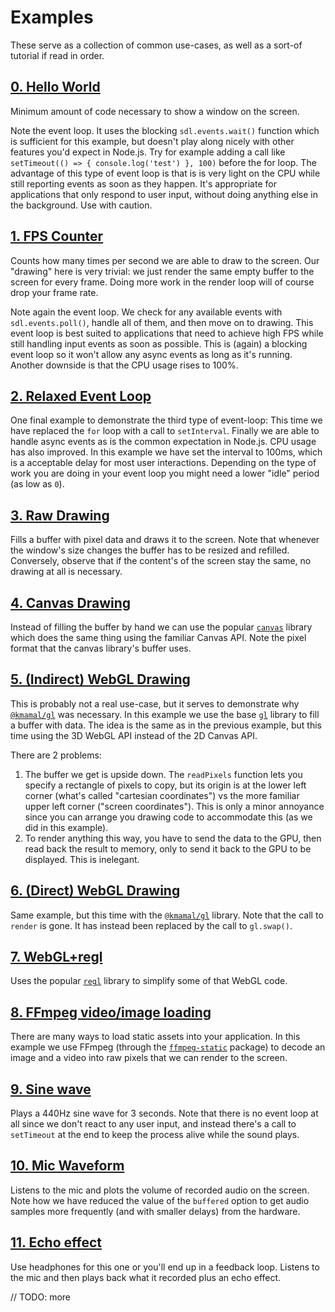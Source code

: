 # Examples

These serve as a collection of common use-cases, as well as a sort-of tutorial if read in order.

## [0. Hello World](https://github.com/kmamal/node-sdl/tree/master/examples/00-hello-world)

Minimum amount of code necessary to show a window on the screen.

Note the event loop. It uses the blocking `sdl.events.wait()` function which is sufficient for this example, but doesn't play along nicely with other features you'd expect in Node.js. Try for example adding a call like `setTimeout(() => { console.log('test') }, 100)` before the for loop. The advantage of this type of event loop is that is is very light on the CPU while still reporting events as soon as they happen. It's appropriate for applications that only respond to user input, without doing anything else in the background. Use with caution.

## [1. FPS Counter](https://github.com/kmamal/node-sdl/tree/master/examples/01-fps-counter)

Counts how many times per second we are able to draw to the screen. Our "drawing" here is very trivial: we just render the same empty buffer to the screen for every frame. Doing more work in the render loop will of course drop your frame rate.

Note again the event loop. We check for any available events with `sdl.events.poll()`, handle all of them, and then move on to drawing. This event loop is best suited to applications that need to achieve high FPS while still handling input events as soon as possible. This is (again) a blocking event loop so it won't allow any async events as long as it's running. Another downside is that the CPU usage rises to 100%.

## [2. Relaxed Event Loop](https://github.com/kmamal/node-sdl/tree/master/examples/02-relaxed-event-loop)

One final example to demonstrate the third type of event-loop: This time we have replaced the `for` loop with a call to `setInterval`. Finally we are able to handle async events as is the common expectation in Node.js. CPU usage has also improved. In this example we have set the interval to 100ms, which is a acceptable delay for most user interactions. Depending on the type of work you are doing in your event loop you might need a lower "idle" period (as low as `0`).

## [3. Raw Drawing](https://github.com/kmamal/node-sdl/tree/master/examples/03-raw-drawing)

Fills a buffer with pixel data and draws it to the screen. Note that whenever the window's size changes the buffer has to be resized and refilled. Conversely, observe that if the content's of the screen stay the same, no drawing at all is necessary.

## [4. Canvas Drawing](https://github.com/kmamal/node-sdl/tree/master/examples/04-canvas-drawing)

Instead of filling the buffer by hand we can use the popular [`canvas`](https://www.npmjs.com/package/canvas) library which does the same thing using the familiar Canvas API. Note the pixel format that the canvas library's buffer uses.

## [5. (Indirect) WebGL Drawing](https://github.com/kmamal/node-sdl/tree/master/examples/05-indirect-webgl-drawing)

This is probably not a real use-case, but it serves to demonstrate why [`@kmamal/gl`](https://github.com/kmamal/headless-gl#readme) was necessary. In this example we use the base [`gl`](https://github.com/stackgl/headless-gl#readme) library to fill a buffer with data. The idea is the same as in the previous example, but this time using the 3D WebGL API instead of the 2D Canvas API.

There are 2 problems:
1. The buffer we get is upside down. The `readPixels` function lets you specify a rectangle of pixels to copy, but its origin is at the lower left corner (what's called "cartesian coordinates") vs the more familiar upper left corner ("screen coordinates"). This is only a minor annoyance since you can arrange you drawing code to accommodate this (as we did in this example).
1. To render anything this way, you have to send the data to the GPU, then read back the result to memory, only to send it back to the GPU to be displayed. This is inelegant.

## [6. (Direct) WebGL Drawing](https://github.com/kmamal/node-sdl/tree/master/examples/06-webgl-drawing)

Same example, but this time with the [`@kmamal/gl`](https://github.com/kmamal/headless-gl#readme) library. Note that the call to `render` is gone. It has instead been replaced by the call to `gl.swap()`.

## [7. WebGL+regl](https://github.com/kmamal/node-sdl/tree/master/examples/07-webgl-regl)

Uses the popular [`regl`](https://www.npmjs.com/package/regl) library to simplify some of that WebGL code.

## [8. FFmpeg video/image loading](https://github.com/kmamal/node-sdl/tree/master/examples/08-ffmpeg)

There are many ways to load static assets into your application. In this example we use FFmpeg (through the [`ffmpeg-static`](https://www.npmjs.com/package/ffmpeg-static) package) to decode an image and a video into raw pixels that we can render to the screen.

## [9. Sine wave](https://github.com/kmamal/node-sdl/tree/master/examples/09-sine-wave)

Plays a 440Hz sine wave for 3 seconds. Note that there is no event loop at all since we don't react to any user input, and instead there's a call to `setTimeout` at the end to keep the process alive while the sound plays.

## [10. Mic Waveform](https://github.com/kmamal/node-sdl/tree/master/examples/10-mic-waveform)

Listens to the mic and plots the volume of recorded audio on the screen. Note how we have reduced the value of the `buffered` option to get audio samples more frequently (and with smaller delays) from the hardware.

## [11. Echo effect](https://github.com/kmamal/node-sdl/tree/master/examples/11-echo)

Use headphones for this one or you'll end up in a feedback loop. Listens to the mic and then plays back what it recorded plus an echo effect.


// TODO: more
